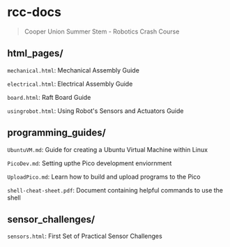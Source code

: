 # rcc-docs
> Cooper Union Summer Stem - Robotics Crash Course

## html_pages/
`mechanical.html`: Mechanical Assembly Guide

`electrical.html`: Electrical Assembly Guide

`board.html`: Raft Board Guide

`usingrobot.html`: Using Robot's Sensors and Actuators Guide

## programming_guides/
`UbuntuVM.md`: Guide for creating a Ubuntu Virtual Machine within Linux

`PicoDev.md`: Setting upthe Pico development enviornment

`UploadPico.md`: Learn how to build and upload programs to the Pico

`shell-cheat-sheet.pdf`: Document containing helpful commands to use the shell

## sensor_challenges/

`sensors.html`: First Set of Practical Sensor Challenges
